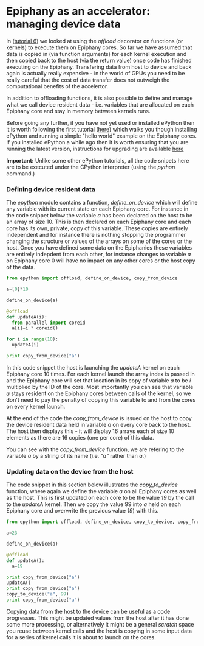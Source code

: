 # Epiphany as an accelerator: managing device data

In ([tutorial 6](tutorial6.md)) we looked at using the *offload* decorator on functions (or kernels) to execute them on Epiphany cores. So far we have assumed that data is copied in (via function arguments) for each kernel execution and then copied back to the host (via the return value) once code has finished executing on the Epiphany. Transfering data from host to device and back again is actually really expensive - in the world of GPUs you need to be really careful that the cost of data transfer does not outweigh the computational benefits of the accelertor. 

In addition to offloading functions, it is also possible to define and manage what we call device resident data - i.e. variables that are allocated on each Epiphany core and stay in memory between kernels runs.

Before going any further, if you have not yet used or installed ePython then it is worth following the first tutorial ([here](tutorial1.md)) which walks you though installing ePython and running a simple "hello world" example on the Epiphany cores. If you installed ePython a while ago then it is worth ensuring that you are running the latest version, instructions for upgrading are available [here](installupgrade.md)

**Important:** Unlike some other ePython tutorials, all the code snipets here are to be executed under the CPython interpreter (using the *python* command.)

### Defining device resident data

The *epython* module contains a function, *define_on_device* which will define any variable with its current state on each Epiphany core. For instance in the code snippet below the variable *a* has been declared on the host to be an array of size 10. This is then declared on each Epiphany core and each core has its own, private, copy of this variable. These copies are entirely independent and for instance there is nothing stopping the programmer changing the structure or values of the arrays on some of the cores or the host. Once you have defined some data on the Epiphanies these variables are entirely indepdent from each other, for instance changes to variable *a* on Epiphany core 0 will have no impact on any other cores or the host copy of the data.

```python
from epython import offload, define_on_device, copy_from_device

a=[0]*10

define_on_device(a)

@offload
def updateA(i):
  from parallel import coreid
  a[i]=i * coreid()

for i in range(10):
  updateA(i)

print copy_from_device("a")
```

In this code snippet the host is launching the *updateA* kernel on each Epiphany core 10 times. For each kernel launch the array index is passed in and the Epiphany core will set that location in its copy of variable *a* to be *i* multiplied by the ID of the core. Most importantly you can see that variable *a* stays resident on the Epiphany cores between calls of the kernel, so we don't need to pay the penalty of copying this variable to and from the cores on every kernel launch.

At the end of the code the *copy_from_device* is issued on the host to copy the device resident data held in variable *a* on every core back to the host. The host then displays this - it will display 16 arrays each of size 10 elements as there are 16 copies (one per core) of this data.

You can see with the *copy_from_device* function, we are refering to the variable *a* by a string of its name (i.e. *"a"* rather than *a*.)

### Updating data on the device from the host

The code snippet in this section below illustrates the *copy_to_device* function, where again we define the variable *a* on all Epiphany cores as well as the host. This is first updated on each core to be the value *19* by the call to the *updateA* kernel. Then we copy the value 99 into *a* held on each Epiphany core and overwrite the previous value *19*) with this.

```python
from epython import offload, define_on_device, copy_to_device, copy_from_device

a=23

define_on_device(a)

@offload
def updateA():
  a=19

print copy_from_device("a")
updateA()
print copy_from_device("a")
copy_to_device("a", 99)
print copy_from_device("a")
```

Copying data from the host to the device can be useful as a code progresses. This might be updated values from the host after it has done some more processing, or alternatively it might be a general *scratch* space you reuse between kernel calls and the host is copying in some input data for a series of kernel calls it is about to launch on the cores.
